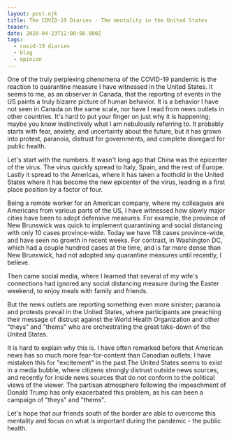 ```yaml
---
layout: post.njk
title: The COVID-19 Diaries - The mentality in the United States
teaser: 
date: 2020-04-23T12:00:00.000Z
tags:
  - covid-19 diaries
  - blog
  - opinion
---
```

One of the truly perplexing phenomena of the COVID-19 pandemic is the reaction to quarantine measure I have witnessed in the United States. It seems to me, as an observer in Canada, that the reporting of events in the US paints a truly bizarre picture of human behavior. It is a behavior I have not seen in Canada on the same scale, nor have I read from news outlets in other countries. It's hard to put your finger on just why it is happening; maybe you know instinctively what I am nebulously referring to. It probably starts with fear, anxiety, and uncertainty about the future, but it has grown into protest, paranoia, distrust for governments, and complete disregard for public health. 

Let's start with the numbers. It wasn't long ago that China was the epicenter of the virus. The virus quickly spread to Italy, Spain, and the rest of Europe. Lastly it spread to the Americas, where it has taken a foothold in the United States where it has become the new epicenter of the virus, leading in a first place position by a factor of four. 

Being a remote worker for an American company, where my colleagues are Americans from various parts of the US, I have witnessed how slowly major cities have been to adopt defensive measures. For example, the province of New Brunswick was quick to implement quarantining and social distancing with only 10 cases province-wide. Today we have 118 cases province-wide, and have seen no growth in recent weeks. For contrast, in Washington DC, which had a couple hundred cases at the time, and is far more dense than New Brunswick, had not adopted any quarantine measures until recently, I believe.

Then came social media, where I learned that several of my wife's connections had ignored any social distancing measure during the Easter weekend, to enjoy meals with family and friends.

<lbwc-img-block src="{{relativeRoot}}assets/img/mindblown.gif" height="164" width="286"></lbwc-img-block>

But the news outlets are reporting something even more sinister; paranoia and protests prevail in the United States, where participants are preaching their message of distrust against the World Health Organization and other "theys" and "thems" who are orchestrating the great take-down of the United States. 

It is hard to explain why this is. I have often remarked before that American news has so much more fear-for-content than Canadian outlets; I have mistaken this for "excitement" in the past.The United States seems to exist in a media bubble, where citizens strongly distrust outside news sources, and recently for inside news sources that do not conform to the political views of the viewer. The partisan atmosphere following the impeachment of Donald Trump has only exacerbated this problem, as his can been a campaign of "theys" and "thems". 

Let's hope that our friends south of the border are able to overcome this mentality and focus on what is important during the pandemic - the public health. 

